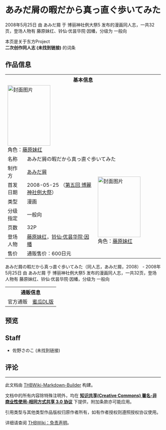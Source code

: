 # あみだ屑の暇だから真っ直ぐ歩いてみた

<!-- source html: G:\repos\THBWiki-Markdown-Builder\THBWikiMarkdown\Temp\main\3\31\ns0%3A%E3%81%82%E3%81%BF%E3%81%A0%E5%B1%91%E3%81%AE%E6%9A%87%E3%81%A0%E3%81%8B%E3%82%89%E7%9C%9F%E3%81%A3%E7%9B%B4%E3%81%90%E6%AD%A9%E3%81%84%E3%81%A6%E3%81%BF%E3%81%9F.html -->

2008年5月25日 由 あみだ屑 于 博丽神社例大祭5 发布的漫画同人志，一共32页，登场人物有 藤原妹红、铃仙·优昙华院·因幡，分级为 一般向

本页是关于东方Project  
 **二次创作同人志 (未找到链接)** 的词条
## 作品信息

<table><tbody><tr><th colspan="3">基本信息</th></tr><tr><td class="cover-artwork-mobile" colspan="2"><a href="./文件-あみだ屑の暇だから真っ直ぐ歩いてみた封面.png.md" class="image" title="封面图片"><img alt="封面图片" src="https://upload.thwiki.cc/thumb/f/f2/%E3%81%82%E3%81%BF%E3%81%A0%E5%B1%91%E3%81%AE%E6%9A%87%E3%81%A0%E3%81%8B%E3%82%89%E7%9C%9F%E3%81%A3%E7%9B%B4%E3%81%90%E6%AD%A9%E3%81%84%E3%81%A6%E3%81%BF%E3%81%9F%E5%B0%81%E9%9D%A2.png/138px-%E3%81%82%E3%81%BF%E3%81%A0%E5%B1%91%E3%81%AE%E6%9A%87%E3%81%A0%E3%81%8B%E3%82%89%E7%9C%9F%E3%81%A3%E7%9B%B4%E3%81%90%E6%AD%A9%E3%81%84%E3%81%A6%E3%81%BF%E3%81%9F%E5%B0%81%E9%9D%A2.png" decoding="async" loading="lazy" width="138" height="196" srcset="https://upload.thwiki.cc/thumb/f/f2/%E3%81%82%E3%81%BF%E3%81%A0%E5%B1%91%E3%81%AE%E6%9A%87%E3%81%A0%E3%81%8B%E3%82%89%E7%9C%9F%E3%81%A3%E7%9B%B4%E3%81%90%E6%AD%A9%E3%81%84%E3%81%A6%E3%81%BF%E3%81%9F%E5%B0%81%E9%9D%A2.png/208px-%E3%81%82%E3%81%BF%E3%81%A0%E5%B1%91%E3%81%AE%E6%9A%87%E3%81%A0%E3%81%8B%E3%82%89%E7%9C%9F%E3%81%A3%E7%9B%B4%E3%81%90%E6%AD%A9%E3%81%84%E3%81%A6%E3%81%BF%E3%81%9F%E5%B0%81%E9%9D%A2.png 1.5x, https://upload.thwiki.cc/thumb/f/f2/%E3%81%82%E3%81%BF%E3%81%A0%E5%B1%91%E3%81%AE%E6%9A%87%E3%81%A0%E3%81%8B%E3%82%89%E7%9C%9F%E3%81%A3%E7%9B%B4%E3%81%90%E6%AD%A9%E3%81%84%E3%81%A6%E3%81%BF%E3%81%9F%E5%B0%81%E9%9D%A2.png/277px-%E3%81%82%E3%81%BF%E3%81%A0%E5%B1%91%E3%81%AE%E6%9A%87%E3%81%A0%E3%81%8B%E3%82%89%E7%9C%9F%E3%81%A3%E7%9B%B4%E3%81%90%E6%AD%A9%E3%81%84%E3%81%A6%E3%81%BF%E3%81%9F%E5%B0%81%E9%9D%A2.png 2x" data-file-width="1131" data-file-height="1600"></a><div class="cover-char">角色：<a href="./藤原妹红.md" title="藤原妹红">藤原妹红</a></div></td>
</tr><tr><td class="label">名称</td><td colspan="2"> あみだ屑の暇だから真っ直ぐ歩いてみた </td></tr><tr><td class="label">制作方</td><td><a href="./あみだ屑.md" title="あみだ屑">あみだ屑</a></td><td class="cover-artwork" rowspan="7" style="min-width:196px;"><a href="./文件-あみだ屑の暇だから真っ直ぐ歩いてみた封面.png.md" class="image" title="封面图片"><img alt="封面图片" src="https://upload.thwiki.cc/thumb/f/f2/%E3%81%82%E3%81%BF%E3%81%A0%E5%B1%91%E3%81%AE%E6%9A%87%E3%81%A0%E3%81%8B%E3%82%89%E7%9C%9F%E3%81%A3%E7%9B%B4%E3%81%90%E6%AD%A9%E3%81%84%E3%81%A6%E3%81%BF%E3%81%9F%E5%B0%81%E9%9D%A2.png/138px-%E3%81%82%E3%81%BF%E3%81%A0%E5%B1%91%E3%81%AE%E6%9A%87%E3%81%A0%E3%81%8B%E3%82%89%E7%9C%9F%E3%81%A3%E7%9B%B4%E3%81%90%E6%AD%A9%E3%81%84%E3%81%A6%E3%81%BF%E3%81%9F%E5%B0%81%E9%9D%A2.png" decoding="async" loading="lazy" width="138" height="196" srcset="https://upload.thwiki.cc/thumb/f/f2/%E3%81%82%E3%81%BF%E3%81%A0%E5%B1%91%E3%81%AE%E6%9A%87%E3%81%A0%E3%81%8B%E3%82%89%E7%9C%9F%E3%81%A3%E7%9B%B4%E3%81%90%E6%AD%A9%E3%81%84%E3%81%A6%E3%81%BF%E3%81%9F%E5%B0%81%E9%9D%A2.png/208px-%E3%81%82%E3%81%BF%E3%81%A0%E5%B1%91%E3%81%AE%E6%9A%87%E3%81%A0%E3%81%8B%E3%82%89%E7%9C%9F%E3%81%A3%E7%9B%B4%E3%81%90%E6%AD%A9%E3%81%84%E3%81%A6%E3%81%BF%E3%81%9F%E5%B0%81%E9%9D%A2.png 1.5x, https://upload.thwiki.cc/thumb/f/f2/%E3%81%82%E3%81%BF%E3%81%A0%E5%B1%91%E3%81%AE%E6%9A%87%E3%81%A0%E3%81%8B%E3%82%89%E7%9C%9F%E3%81%A3%E7%9B%B4%E3%81%90%E6%AD%A9%E3%81%84%E3%81%A6%E3%81%BF%E3%81%9F%E5%B0%81%E9%9D%A2.png/277px-%E3%81%82%E3%81%BF%E3%81%A0%E5%B1%91%E3%81%AE%E6%9A%87%E3%81%A0%E3%81%8B%E3%82%89%E7%9C%9F%E3%81%A3%E7%9B%B4%E3%81%90%E6%AD%A9%E3%81%84%E3%81%A6%E3%81%BF%E3%81%9F%E5%B0%81%E9%9D%A2.png 2x" data-file-width="1131" data-file-height="1600"></a><div class="cover-char">角色：<a href="./藤原妹红.md" title="藤原妹红">藤原妹红</a></div></td>
</tr><tr><td class="label">首发日期</td><td>2008-05-25&#160;（<a href="/展会作品列表?e=%E5%8D%9A%E4%B8%BD%E7%A5%9E%E7%A4%BE%E4%BE%8B%E5%A4%A7%E7%A5%AD%235">第五回 博麗神社例大祭</a>）</td></tr><tr><td class="label">类型</td><td>漫画</td></tr><tr><td class="label">分级指定</td><td>一般向</td></tr><tr><td class="label">页数</td><td>32P</td></tr><tr><td class="label">登场人物</td><td><a href="./藤原妹红.md" title="藤原妹红">藤原妹红</a>，<a href="./铃仙·优昙华院·因幡.md" title="铃仙·优昙华院·因幡">铃仙·优昙华院·因幡</a></td></tr><tr><td class="label">售价</td><td>通贩售价：600日元</td></tr></tbody></table>

あみだ屑の暇だから真っ直ぐ歩いてみた（同人志，あみだ屑，2008） - 2008年5月25日 由 あみだ屑 于 博丽神社例大祭5 发布的漫画同人志，一共32页，登场人物有 藤原妹红、铃仙·优昙华院·因幡，分级为 一般向

<table><tbody><tr><th colspan="3">通贩信息</th></tr><tr><td class="label">官方通贩</td><td colspan="2"><a rel="nofollow" class="external text" href="https://www.melonbooks.co.jp/detail/detail.php?product_id=239658">蜜瓜DL版</a></td></tr></tbody></table>


## 预览
## Staff
- 佐野さのこ (未找到链接)

## 评论




---

此文档由 [THBWiki-Markdown-Builder](https://github.com/Delsin-Yu/THBWiki-Markdown-Builder) 构建。

文档中的所有内容除特殊注明外，均在 [**知识共享(Creative Commons) 署名-非商业性使用-相同方式共享 3.0 协议**](https://creativecommons.org/licenses/by-sa/3.0/deed.zh-hans) 下提供，附加条款亦可能应用。

引用类型与其他类型作品版权归原作者所有，如有作者授权则遵照授权协议使用。

详细请查阅 [THBWiki：免责声明](https://thbwiki.cc/THBWiki:%E5%85%8D%E8%B4%A3%E5%A3%B0%E6%98%8E)。

